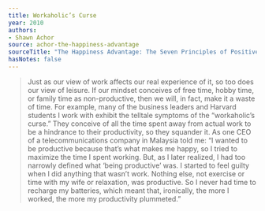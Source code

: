 ```yaml
---
title: Workaholic’s Curse
year: 2010
authors:
- Shawn Achor
source: achor-the-happiness-advantage
sourceTitle: "The Happiness Advantage: The Seven Principles of Positive Psychology that Fuel Success and Performance at Work"
hasNotes: false
---
```


> Just as our view of work affects our real experience of it, so too does our view of leisure. If our mindset conceives of free time, hobby time, or family time as non-productive, then we will, in fact, make it a waste of time. For example, many of the business leaders and Harvard students I work with exhibit the telltale symptoms of the “workaholic’s curse.” They conceive of all the time spent away from actual work to be a hindrance to their productivity, so they squander it. As one CEO of a telecommunications company in Malaysia told me: “I wanted to be productive because that’s what makes me happy, so I tried to maximize the time I spent working. But, as I later realized, I had too narrowly defined what ‘being productive’ was. I started to feel guilty when I did anything that wasn’t work. Nothing else, not exercise or time with my wife or relaxation, was productive. So I never had time to recharge my batteries, which meant that, ironically, the more I worked, the more my productivity plummeted.”
